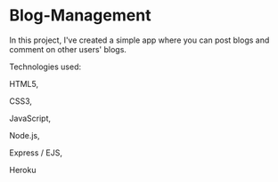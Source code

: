 # Blog-Management
In this project, I've created a simple app where you can post blogs and comment on other users' blogs.

Technologies used:

HTML5,

CSS3,

JavaScript,

Node.js,

Express / EJS,

Heroku
